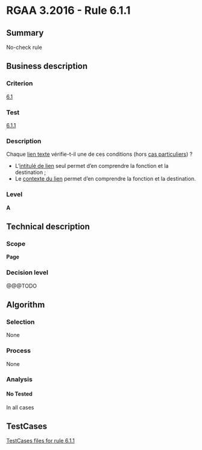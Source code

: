 # RGAA 3.2016 - Rule 6.1.1

## Summary
No-check rule


## Business description

### Criterion
[6.1](http://references.modernisation.gouv.fr/rgaa-accessibilite/criteres.html#crit-6-1)

### Test
[6.1.1](http://references.modernisation.gouv.fr/rgaa-accessibilite/criteres.html#test-6-1-1)

### Description
<div lang="fr">Chaque <a href="http://references.modernisation.gouv.fr/rgaa-accessibilite/glossaire.html#lien-texte">lien texte</a> v&#xE9;rifie-t-il une de ces conditions (hors <a href="http://references.modernisation.gouv.fr/rgaa-accessibilite/cas-particuliers.html#cp-6-1,6-3" title="Cas particuliers pour le crit&#xE8;re 6.1">cas particuliers</a>)&nbsp;? <ul><li>L&#x2019;<a href="http://references.modernisation.gouv.fr/rgaa-accessibilite/glossaire.html#intitul-de-lien">intitul&#xE9; de lien</a> seul permet d&#x2019;en comprendre la fonction et la destination&nbsp;;</li> <li>Le <a href="http://references.modernisation.gouv.fr/rgaa-accessibilite/glossaire.html#contexte-du-lien">contexte du lien</a> permet d&#x2019;en comprendre la fonction et la destination.</li> </ul></div>

### Level
**A**


## Technical description

### Scope
**Page**

### Decision level
@@@TODO


## Algorithm

### Selection
None

### Process
None

### Analysis

#### No Tested
In all cases


##  TestCases

[TestCases files for rule 6.1.1](https://github.com/Asqatasun/Asqatasun/tree/develop/rules/rules-rgaa3.2016/src/test/resources/testcases/rgaa32016/Rgaa32016Rule060101/)


